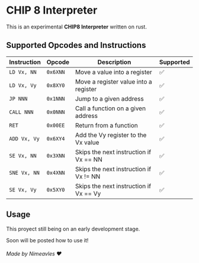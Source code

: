 # CHIP 8 Interpreter

This is an experimental **CHIP8 Interpreter** written on rust.

## Supported Opcodes and Instructions

| Instruction           | Opcode     | Description                                  | Supported
| --------------------- | ---------- | -------------------------------------------- | --------------------
| `LD Vx, NN`           | `0x6XNN`   | Move a value into a register                 | :white_check_mark:
| `LD Vx, Vy`           | `0x8XY0`   | Move a register value into a register        | :white_check_mark: 
| `JP NNN`              | `0x1NNN`   | Jump to a given address                      | :white_check_mark:
| `CALL NNN`            | `0x0NNN`   | Call a function on a given address           | :white_check_mark:
| `RET`                 | `0x00EE`   | Return from a function                       | :white_check_mark:
| `ADD Vx, Vy`          | `0x6XY4`   | Add the Vy register to the Vx value          | :white_check_mark:
| `SE Vx, NN`           | `0x3XNN`   | Skips the next instruction if Vx == NN       | :white_check_mark:
| `SNE Vx, NN`          | `0x4XNN`   | Skips the next instruction if Vx != NN       | :white_check_mark:
| `SE Vx, Vy`           | `0x5XY0`   | Skips the next instruction if Vx == Vy       | :white_check_mark:

## Usage

This proyect still being on an early development stage.

Soon will be posted how to use it!

###### Made by Nimeavles :heart: